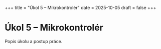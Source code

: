 +++
title = "Úkol 5 – Mikrokontrolér"
date = 2025-10-05
draft = false
+++

# Úkol 5 – Mikrokontrolér
Popis úkolu a postup práce.

